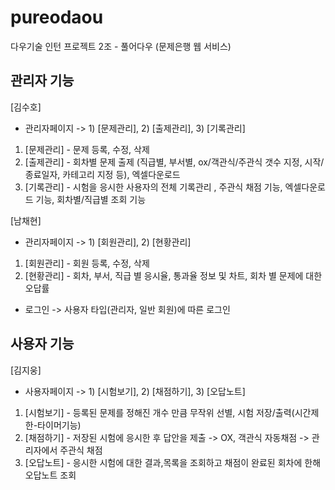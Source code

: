 # pureodaou
다우기술 인턴 프로젝트 2조 - 풀어다우 (문제은행 웹 서비스)

## 관리자 기능

[김수호]

* 관리자페이지 -> 1) [문제관리], 2) [출제관리], 3) [기록관리]

1) [문제관리] - 문제 등록, 수정, 삭제
2) [출제관리] - 회차별 문제 출제 (직급별, 부서별, ox/객관식/주관식 갯수 지정, 시작/종료일자, 카테고리 지정 등), 엑셀다운로드  
3) [기록관리] - 시험을 응시한 사용자의 전체 기록관리 , 주관식 채점 기능, 엑셀다운로드 기능, 회차별/직급별 조회 기능


[남채현]

* 관리자페이지 -> 1) [회원관리], 2) [현황관리]

1) [회원관리] - 회원 등록, 수정, 삭제
2) [현황관리] - 회차, 부서, 직급 별 응시율, 통과율 정보 및 차트, 회차 별 문제에 대한 오답률  

* 로그인 -> 사용자 타입(관리자, 일반 회원)에 따른 로그인


## 사용자 기능

[김지웅]

* 사용자페이지 -> 1) [시험보기], 2) [채점하기], 3) [오답노트]

1) [시험보기] - 등록된 문제를 정해진 개수 만큼 무작위 선별, 시험 저장/출력(시간제한-타이머기능)
2) [채점하기] - 저장된 시험에 응시한 후 답안을 제출 -> OX, 객관식 자동채점 -> 관리자에서 주관식 채점
3) [오답노트] - 응시한 시험에 대한 결과,목록을 조회하고 채점이 완료된 회차에 한해 오답노트 조회
